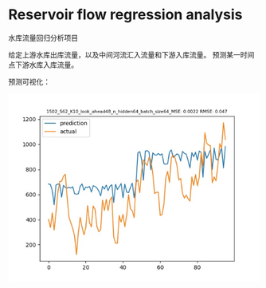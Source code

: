 # Reservoir flow regression analysis
水库流量回归分析项目

给定上游水库出库流量，以及中间河流汇入流量和下游入库流量。 
预测某一时间点下游水库入库流量。

预测可视化：

![1502](/data/LSTM/1502/1502_S62_K10_look_ahead48_n_hidden64_batch_size64_MSE0.0022_RMSE0.047.jpg "15年第二季度预测结果")
